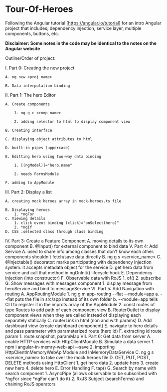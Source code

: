 # Tour-Of-Heroes
Following the Angular tutorial [https://angular.io/tutorial] for an intro Angular project that includes; dependency injection, service layer, multiple components, buttons, etc.


**Disclaimer: Some notes in the code may be identical to the notes on the Angular website**


Outline/Order of project:

I. Part 0: Creating the new project 

    A. ng new <proj_name>
    
    B. Data interpolation binding
    
II. Part 1: The hero Editor

    A. Create components
    
        1. ng g c <comp_name>
        
        2. adding selector to html to display component view
        
    B. Creating interface
   
    C. displaying object attributes to html 
    
    D. built-in pipes (uppercase)
    
    E. Editting hero using two-way data binding 
    
        1. [(ngModel)]="hero.name"
        
        2. needs FormsModule
        
    F. adding to AppModule
    
III. Part 2: Display a list

    A. creating mock heroes array in mock-heroes.ts file
    
    B. Displaying heroes 
        1. *ngFor
    C. Viewing details
        1. click event binding (click)="onSelect(hero)"
        2. *ngIf 
    D. CSS .selected class through class binding 
IV. Part 3: Create a Feature Component 
    A. moving details to its own component 
    B. @Input() for external component to bind data
V. Part 4: Add Service
    A. used to share info among classes that don't know each other. components
        shouldn't fetch/save data directly
    B. ng g s <service_name>
    C. @Injectable() decorator: marks participating with dependency injection system.
        it accepts metadata object for the service 
    D. get hero data from service and call that method in ngOnInit() lifecycle hook
    E. Dependency Injection (into constructor)
    F. Observable data with RxJS
        1. of()
        2. subscribe
    G. Show messages with messages component 
        1. display message from heroService and bind to messageService
VI. Part 5: Add Navigation with routing
    A. AppRoutingModule
        1. ng g m app-routing --flat --module=app 
            a. --flat puts the file in src/app instead of its own folder 
            b. --module=app tells CLI to register it in the improts array of the AppModule 
        2. const routes of type Routes to add path of each component view 
    B. RouterOutlet to display component views when they are called instead of displaying
        each separately statically 
    C. routerLink in html (non and with params)
    D. Add dashboard view (create dashboard component)
    E. navigate to hero details and pass parameter with parameterized route (hero id)
    F. extracting id route param 
        1. route.snapshot, paramMap
VII. Part 6: Get data from server 
    A. enable HTTP services with HttpClientModule 
    B. Simulate a data server 
        1. npm i angular-in-memry-web-api --save 
        2. importing HttpClientInMemoryWebApiModule and InMemoryDataService
    C. ng g s <service_name> to take over the mock heroes file 
    D. GET, PUT, POST, DELETE methods using HttpClient 
        1. get hero data
        2. update hero 
        3. create new hero 
        4. delete hero 
    E. Error Handling 
    F. tap()
    G. Search by name with search component 
        1. AsyncPipe (allows observable to be subscribed with *ngFor since *ngFor can't do it)
        2. RxJS Subject (searchTerms) and chaining RxJS operators 

